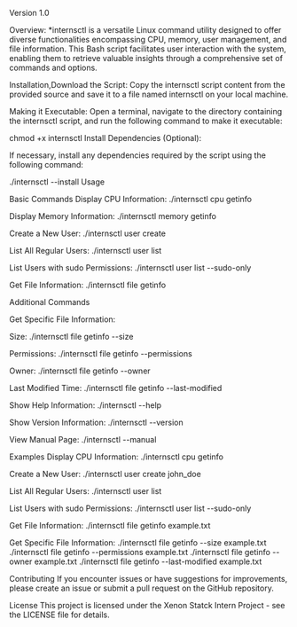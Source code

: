 Version 1.0

Overview:
*internsctl is a versatile Linux command utility designed to offer diverse functionalities encompassing CPU, memory, user management, and file information. This Bash script facilitates user interaction with the system, enabling them to retrieve valuable insights through a comprehensive set of commands and options.

Installation,Download the Script:
Copy the internsctl script content from the provided source and save it to a file named internsctl on your local machine.

Making it Executable:
Open a terminal, navigate to the directory containing the internsctl script, and run the following command to make it executable:

chmod +x internsctl Install Dependencies (Optional):

If necessary, install any dependencies required by the script using the following command:

./internsctl --install
Usage

Basic Commands Display CPU Information: ./internsctl cpu getinfo

Display Memory Information: ./internsctl memory getinfo

Create a New User: ./internsctl user create <username>

List All Regular Users: ./internsctl user list

List Users with sudo Permissions: ./internsctl user list --sudo-only

Get File Information: ./internsctl file getinfo <file-name>

Additional Commands

Get Specific File Information:

Size: ./internsctl file getinfo --size <file-name>

Permissions: ./internsctl file getinfo --permissions <file-name>

Owner: ./internsctl file getinfo --owner <file-name>

Last Modified Time: ./internsctl file getinfo --last-modified <file-name>

Show Help Information: ./internsctl --help

Show Version Information: ./internsctl --version

View Manual Page: ./internsctl --manual

Examples Display CPU Information: ./internsctl cpu getinfo

Create a New User: ./internsctl user create john_doe

List All Regular Users: ./internsctl user list

List Users with sudo Permissions: ./internsctl user list --sudo-only

Get File Information: ./internsctl file getinfo example.txt

Get Specific File Information: ./internsctl file getinfo --size example.txt ./internsctl file getinfo --permissions example.txt ./internsctl file getinfo --owner example.txt ./internsctl file getinfo --last-modified example.txt 

Contributing If you encounter issues or have suggestions for improvements, please create an issue or submit a pull request on the GitHub repository.

License This project is licensed under the Xenon Statck Intern Project - see the LICENSE file for details.
















